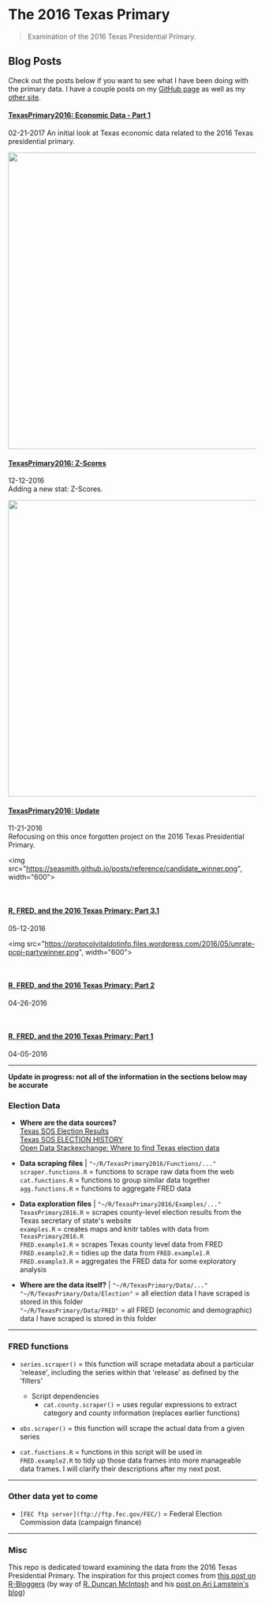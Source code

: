 # The 2016 Texas Primary

> Examination of the 2016 Texas Presidential Primary.

## Blog Posts
Check out the posts below if you want to see what I have been doing with the primary data. I have a couple posts on my [GitHub page](https://seasmith.github.io) as well as my [other site](https://protocolvital.info).

#### [TexasPrimary2016: Economic Data - Part 1](https://seasmith.github.io/posts/texasprimary2016_economic_data_part_1.html)
02-21-2017
An initial look at Texas economic data related to the 2016 Texas presidential primary.

<img src="https://seasmith.github.io/posts/texasprimary2016_economic_data_part_1_files/figure-html/Plot%205-1.png" width="600">

<br>

#### [TexasPrimary2016: Z-Scores](https://seasmith.github.io/posts/texasprimary2016_update_with_zscores.html)
12-12-2016  
Adding a new stat: Z-Scores.

<img src="https://seasmith.github.io/posts/texasprimary2016_update_with_zscores_files/figure-html/marco-1.png" width="600">

<br>

#### [TexasPrimary2016: Update](https://seasmith.github.io/posts/texasprimary2016_update.html)
11-21-2016  
Refocusing on this once forgotten project on the 2016 Texas Presidential Primary.

<img src="https://seasmith.github.io/posts/reference/candidate_winner.png", width="600">

<br>

#### [R, FRED, and the 2016 Texas Primary: Part 3.1](https://protocolvital.info/2016/05/12/r-fred-and-the-2016-texas-primary-part-3-1/)
05-12-2016

<img src="https://protocolvitaldotinfo.files.wordpress.com/2016/05/unrate-pcpi-partywinner.png", width="600">

<br>

#### [R, FRED, and the 2016 Texas Primary: Part 2](https://protocolvital.info/2016/04/26/r-fred-and-the-2016-texas-primary-part-2/)
04-26-2016

<br>

#### [R, FRED, and the 2016 Texas Primary: Part 1](https://protocolvital.info/2016/04/05/r-fred-and-the-2016-texas-primary-part-1/)
04-05-2016

___

__Update in progress: not all of the information in the sections below may be accurate__

### Election Data

* **Where are the data sources?**  
    [Texas SOS Election Results](http://www.sos.state.tx.us/elections/historical/)  
    [Texas SOS ELECTION HISTORY](http://elections.sos.state.tx.us/index.htm)  
    [Open Data Stackexchange: Where to find Texas election data](http://opendata.stackexchange.com/questions/6583/where-can-i-find-data-on-the-winner-of-the-presidential-popular-vote-by-u-s-cou/6587)  

* **Data scraping files** | `"~/R/TexasPrimary2016/Functions/..."`  
    `scraper.functions.R` = functions to scrape raw data from the web
    `cat.functions.R` = functions to group similar data together
    `agg.functions.R` = functions to aggregate FRED data
    

* **Data exploration files** | `"~/R/TexasPrimary2016/Examples/..."`  
    `TexasPrimary2016.R` = scrapes county-level election results from the Texas secretary of state's website  
    `examples.R` = creates maps and knitr tables with data from `TexasPrimary2016.R`   
    `FRED.example1.R` = scrapes Texas county level data from FRED  
    `FRED.example2.R` = tidies up the data from `FRED.example1.R`
    `FRED.example3.R` = aggregates the FRED data for some exploratory analysis

* **Where are the data itself?** | `"~/R/TexasPrimary/Data/..."`  
    `"~/R/TexasPrimary/Data/Election"` = all election data I have scraped is stored in this folder  
    `"~/R/TexasPrimary/Data/FRED"` = all FRED (economic and demographic) data I have scraped is stored in this folder

___

### FRED functions
* `series.scraper()` = this function will scrape metadata about a particular 'release', including the series within that 'release' as defined by the 'filters'
  * Script dependencies
    * `cat.county.scraper()` = uses regular expressions to extract category and county information (replaces earlier functions)

* `obs.scraper()` = this function will scrape the actual data from a given series  
* `cat.functions.R` = functions in this script will be used in `FRED.example2.R` to tidy up those data frames into more manageable data frames. I will clarify their descriptions after my next post.  

___

### Other data yet to come
* `[FEC ftp server](ftp://ftp.fec.gov/FEC/)` = Federal Election Commission data (campaign finance)

___
### Misc
This repo is dedicated toward examining the data from the 2016 Texas Presidential Primary. The inspiration for this project comes from [this post on R-Bloggers](http://www.r-bloggers.com/mapping-election-results-with-r-and-choroplethr/) (by way of [R. Duncan McIntosh](http://rduncanmcintosh.com/) and his [post on Ari Lamstein's blog](http://www.arilamstein.com/blog/2016/03/21/mapping-election-results-r-choroplethr/))  

